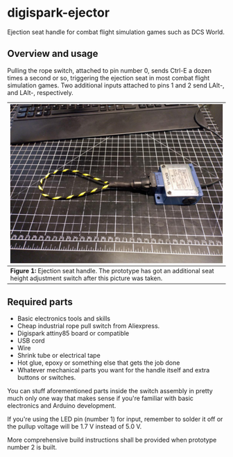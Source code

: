 # digispark-ejector

Ejection seat handle for combat flight simulation games such as DCS World. 

## Overview and usage

Pulling the rope switch, attached to pin number 0, sends Ctrl-E a dozen times a second or so, triggering the ejection
seat in most combat flight simulation games. Two additional inputs attached to pins 1 and 2 send LAlt-, and LAlt-, respectively.


| ![Prototype version one](https://github.com/andyn/digispark-ejector/blob/master/misc/ejection%20handle.jpg?raw=true) |
|---|
| **Figure 1:** Ejection seat handle. The prototype has got an additional seat height adjustment switch after this picture was taken. |


## Required parts

- Basic electronics tools and skills
- Cheap industrial rope pull switch from Aliexpress.
- Digispark attiny85 board or compatible
- USB cord
- Wire
- Shrink tube or electrical tape
- Hot glue, epoxy or something else that gets the job done
- Whatever mechanical parts you want for the handle itself and extra buttons or switches.

You can stuff aforementioned parts inside the switch assembly in pretty much only one way
that makes sense if you're familiar with basic electronics and Arduino development.

If you're using the LED pin (number 1) for input, remember to
solder it off or the pullup voltage will be 1.7 V instead of 5.0 V.

More comprehensive build instructions shall be provided when prototype number 2 is built.

